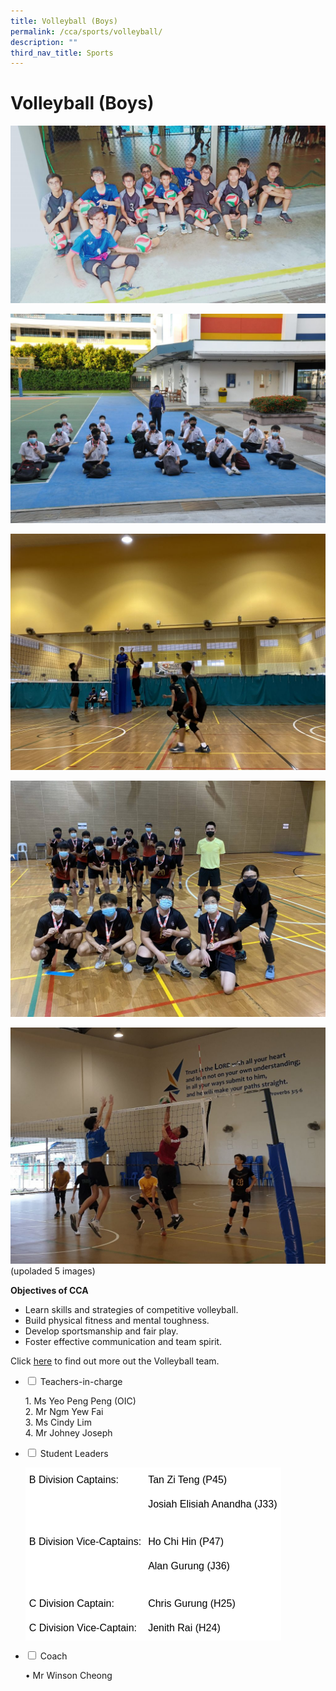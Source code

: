 ```yaml
---
title: Volleyball (Boys)
permalink: /cca/sports/volleyball/
description: ""
third_nav_title: Sports
---
```

# **Volleyball (Boys)**

![](/images/IMG20190726154020-1024x577.jpg)

![](/images/DSC_8802-1024x680.jpg)

![](/images/File_034-1024x768.jpeg)

![](/images/IMG_8246-1024x768.jpg)

![](/images/spiking-n-blocking-1-1024x768.jpg)
(upoladed 5 images)

**Objectives of CCA**

*   Learn skills and strategies of competitive volleyball.
*   Build physical fitness and mental toughness.
*   Develop sportsmanship and fair play.
*   Foster effective communication and team spirit.

Click [here](http://gmssvolleyball.weebly.com/) to find out more out the Volleyball team.




<ul class="jekyllcodex_accordion">
  <li>
    <input type="checkbox" id="accordion1">
    <label for="accordion1">Teachers-in-charge</label>
    <div>
			<p>1. Ms Yeo Peng Peng (OIC)<br>2. Mr Ngm Yew Fai<br>3. Ms Cindy Lim<br>4. Mr Johney Joseph</p>
    </div>
	</li>
	  <li>
    <input type="checkbox" id="accordion2">
    <label for="accordion2">Student Leaders</label>
    <div>
			<p><table style="border-collapse:collapse;border-spacing:0" class="tg"><thead><tr><th style="background-color:#FFF;border-color:#ffffff;border-style:solid;border-width:1px;color:#000000;font-family:Arial, sans-serif;font-size:medium;font-weight:normal;overflow:hidden;padding:10px 5px;text-align:left;vertical-align:middle;word-break:normal">B Division Captains:</th><th style="background-color:#FFF;border-color:#ffffff;border-style:solid;border-width:1px;color:#000000;font-family:Arial, sans-serif;font-size:medium;font-weight:normal;overflow:hidden;padding:10px 5px;text-align:left;vertical-align:middle;word-break:normal">Tan Zi Teng (P45)</th></tr></thead><tbody><tr><td style="background-color:#FFF;border-color:#ffffff;border-style:solid;border-width:1px;color:#000000;font-family:Arial, sans-serif;font-size:medium;overflow:hidden;padding:10px 5px;text-align:left;vertical-align:middle;word-break:normal"></td><td style="background-color:#FFF;border-color:#ffffff;border-style:solid;border-width:1px;color:#000000;font-family:Arial, sans-serif;font-size:medium;overflow:hidden;padding:10px 5px;text-align:left;vertical-align:middle;word-break:normal">Josiah Elisiah Anandha (J33)</td></tr><tr><td style="background-color:#FFF;border-color:#ffffff;border-style:solid;border-width:1px;color:#000000;font-family:Arial, sans-serif;font-size:medium;overflow:hidden;padding:10px 5px;text-align:left;vertical-align:middle;word-break:normal"></td><td style="background-color:#FFF;border-color:#ffffff;border-style:solid;border-width:1px;color:#000000;font-family:Arial, sans-serif;font-size:medium;overflow:hidden;padding:10px 5px;text-align:left;vertical-align:middle;word-break:normal"></td></tr><tr><td style="background-color:#FFF;border-color:#ffffff;border-style:solid;border-width:1px;color:#000000;font-family:Arial, sans-serif;font-size:medium;overflow:hidden;padding:10px 5px;text-align:left;vertical-align:middle;word-break:normal">B Division Vice-Captains:</td><td style="background-color:#FFF;border-color:#ffffff;border-style:solid;border-width:1px;color:#000000;font-family:Arial, sans-serif;font-size:medium;overflow:hidden;padding:10px 5px;text-align:left;vertical-align:middle;word-break:normal">Ho Chi Hin (P47)</td></tr><tr><td style="background-color:#FFF;border-color:#ffffff;border-style:solid;border-width:1px;color:#000000;font-family:Arial, sans-serif;font-size:medium;overflow:hidden;padding:10px 5px;text-align:left;vertical-align:middle;word-break:normal"></td><td style="background-color:#FFF;border-color:#ffffff;border-style:solid;border-width:1px;color:#000000;font-family:Arial, sans-serif;font-size:medium;overflow:hidden;padding:10px 5px;text-align:left;vertical-align:middle;word-break:normal">Alan Gurung (J36)</td></tr><tr><td style="background-color:#FFF;border-color:#ffffff;border-style:solid;border-width:1px;color:#000000;font-family:Arial, sans-serif;font-size:medium;overflow:hidden;padding:10px 5px;text-align:left;vertical-align:middle;word-break:normal"></td><td style="background-color:#FFF;border-color:#ffffff;border-style:solid;border-width:1px;color:#000000;font-family:Arial, sans-serif;font-size:medium;overflow:hidden;padding:10px 5px;text-align:left;vertical-align:middle;word-break:normal"></td></tr><tr><td style="background-color:#FFF;border-color:#ffffff;border-style:solid;border-width:1px;color:#000000;font-family:Arial, sans-serif;font-size:medium;overflow:hidden;padding:10px 5px;text-align:left;vertical-align:middle;word-break:normal">C Division Captain:</td><td style="background-color:#FFF;border-color:#ffffff;border-style:solid;border-width:1px;color:#000000;font-family:Arial, sans-serif;font-size:medium;overflow:hidden;padding:10px 5px;text-align:left;vertical-align:middle;word-break:normal">Chris Gurung (H25)</td></tr><tr><td style="background-color:#FFF;border-color:#ffffff;border-style:solid;border-width:1px;color:#000000;font-family:Arial, sans-serif;font-size:medium;overflow:hidden;padding:10px 5px;text-align:left;vertical-align:middle;word-break:normal">C Division Vice-Captain:</td><td style="background-color:#FFF;border-color:#ffffff;border-style:solid;border-width:1px;color:#000000;font-family:Arial, sans-serif;font-size:medium;overflow:hidden;padding:10px 5px;text-align:left;vertical-align:middle;word-break:normal">Jenith Rai (H24)</td></tr></tbody></table></p>
    </div>
	</li>
		  <li>
    <input type="checkbox" id="accordion3">
    <label for="accordion3">Coach</label>
    <div>
			<p>•  Mr Winson Cheong</p>
    </div>
	</li>
	</ul>